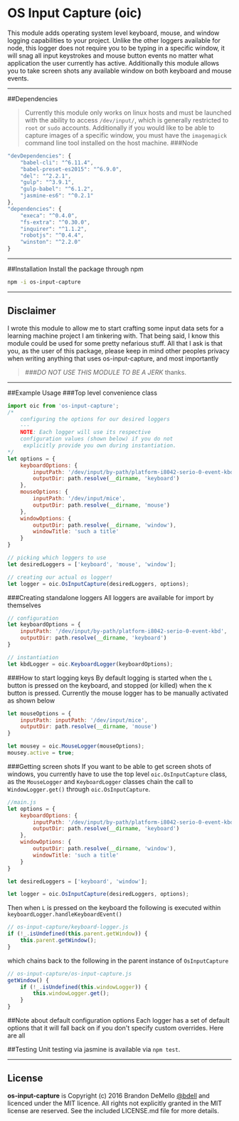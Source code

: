 # OS Input Capture (oic)
This module adds operating system level keyboard, mouse, and window logging capabilities to your project.  Unlike the other loggers available for node, this logger does not require you to be typing in a specific window, it will snag all input keystrokes and mouse button events no matter what application the user currently has active.  Additionally this module allows you to take screen shots any available window on both keyboard and mouse events.

---

##Dependencies
> Currently this module only works on linux hosts and must be launched with the ability to access `/dev/input/`, which is generally restricted to `root` or `sudo` accounts.  Additionally if you would like to be able to capture images of a specific window, you must have the `imagemagick` command line tool installed on the host machine.
###Node
```js
"devDependencies": {
    "babel-cli": "^6.11.4",
    "babel-preset-es2015": "^6.9.0",
    "del": "^2.2.1",
    "gulp": "^3.9.1",
    "gulp-babel": "^6.1.2",
    "jasmine-es6": "^0.2.1"
},
"dependencies": {
    "execa": "^0.4.0",
    "fs-extra": "^0.30.0",
    "inquirer": "^1.1.2",
    "robotjs": "^0.4.4",
    "winston": "^2.2.0"
}
```

---

##Installation
Install the package through npm
```bash
npm -i os-input-capture
```

---

## Disclaimer
I wrote this module to allow me to start crafting some input data sets for a learning machine project I am tinkering with.  That being said, I know this module could be used for some pretty nefarious stuff.  All that I ask is that you, as the user of this package, please keep in mind other peoples privacy when writing anything that uses os-input-capture, and most importantly
> ###*DO NOT USE THIS MODULE TO BE A JERK*
thanks.

---

##Example Usage
###Top level convenience class

```js
import oic from 'os-input-capture';
/*
    configuring the options for our desired loggers
    ---
    NOTE: Each logger will use its respective
    configuration values (shown below) if you do not
     explicitly provide you own during instantiation.
*/
let options = {
    keyboardOptions: {
        inputPath: '/dev/input/by-path/platform-i8042-serio-0-event-kbd',
        outputDir: path.resolve(__dirname, 'keyboard')
    },
    mouseOptions: {
        inputPath: '/dev/input/mice',
        outputDir: path.resolve(__dirname, 'mouse')
    },
    windowOptions: {
        outputDir: path.resolve(__dirname, 'window'),
        windowTitle: 'such a title'
    }
}

// picking which loggers to use
let desiredLoggers = ['keyboard', 'mouse', 'window'];

// creating our actual os logger!
let logger = oic.OsInputCapture(desiredLoggers, options);
```
###Creating standalone loggers
All loggers are available for import by themselves
```js
// configuration
let keyboardOptions = {
    inputPath: '/dev/input/by-path/platform-i8042-serio-0-event-kbd',
    outputDir: path.resolve(__dirname, 'keyboard')
}

// instantiation
let kbdLogger = oic.KeyboardLogger(keyboardOptions);
```
###How to start logging keys
By default logging is started when the `L` button is pressed on the keyboard, and stopped (or killed) when the `K` button is pressed.  Currently the mouse logger has to be manually activated as shown below
```js
let mouseOptions = {
    inputPath: inputPath: '/dev/input/mice',
    outputDir: path.resolve(__dirname, 'mouse')
}

let mousey = oic.MouseLogger(mouseOptions);
mousey.active = true;
```
###Getting screen shots
If you want to be able to get screen shots of windows, you currently have to use the top level `oic.OsInputCapture` class, as the `MouseLogger` and `KeyboardLogger` classes chain the call to `WindowLogger.get()` through `oic.OsInputCapture`.

```js
//main.js
let options = {
    keyboardOptions: {
        inputPath: '/dev/input/by-path/platform-i8042-serio-0-event-kbd',
        outputDir: path.resolve(__dirname, 'keyboard')
    },
    windowOptions: {
        outputDir: path.resolve(__dirname, 'window'),
        windowTitle: 'such a title'
    }
}

let desiredLoggers = ['keyboard', 'window'];

let logger = oic.OsInputCapture(desiredLoggers, options);
```
Then when `L` is pressed on the keyboard the following is executed within `keyboardLogger.handleKeyboardEvent()`

```js
// os-input-capture/keyboard-logger.js
if (!_.isUndefined(this.parent.getWindow)) {
    this.parent.getWindow();
}
```
which chains back to the following in the parent instance of `OsInputCapture`
```js
// os-input-capture/os-input-capture.js
getWindow() {
    if (!_.isUndefined(this.windowLogger)) {
        this.windowLogger.get();
    }
}
```
##Note about default configuration options
Each logger has a set of default options that it will fall back on if you don't specify custom overrides.  Here are all

##Testing
Unit testing via jasmine is available via
`npm test`.

---
## License

**os-input-capture** is Copyright (c) 2016 Brandon DeMello [@bdell](https://github.com/bdell) and licenced under the MIT licence. All rights not explicitly granted in the MIT license are reserved. See the included LICENSE.md file for more details.
